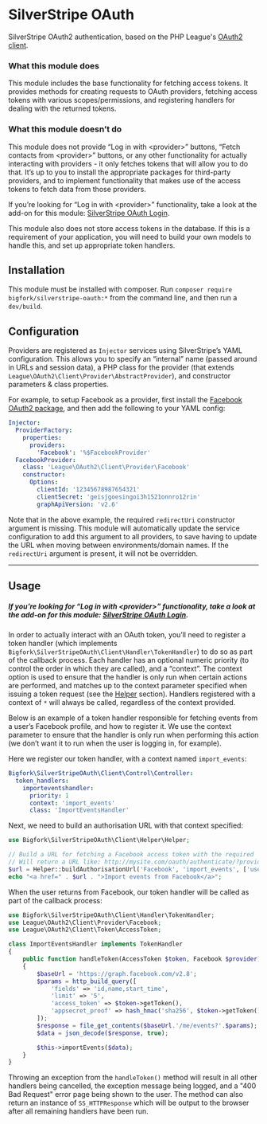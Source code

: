 # SilverStripe OAuth

SilverStripe OAuth2 authentication, based on the PHP League's [OAuth2 client](http://oauth2-client.thephpleague.com/).

### What this module does

This module includes the base functionality for fetching access tokens. It provides methods for creating requests to OAuth providers, fetching access tokens with various scopes/permissions, and registering handlers for dealing with the returned tokens.

### What this module doesn’t do

This module does not provide “Log in with &lt;provider&gt;” buttons, “Fetch contacts from &lt;provider&gt;” buttons, or any other functionality for actually interacting with providers - it only fetches tokens that will allow you to do that. It’s up to you to install the appropriate packages for third-party providers, and to implement functionality that makes use of the access tokens to fetch data from those providers.

If you’re looking for “Log in with &lt;provider&gt;” functionality, take a look at the add-on for this module: [SilverStripe OAuth Login](https://github.com/bigfork/silverstripe-oauth-login).

This module also does not store access tokens in the database. If this is a requirement of your application, you will need to build your own models to handle this, and set up appropriate token handlers.

## Installation

This module must be installed with composer. Run `composer require bigfork/silverstripe-oauth:*` from the command line, and then run a `dev/build`.

## Configuration

Providers are registered as `Injector` services using SilverStripe’s YAML configuration. This allows you to specify an “internal” name (passed around in URLs and session data), a PHP class for the provider (that extends `League\OAuth2\Client\Provider\AbstractProvider`), and constructor parameters & class properties.

For example, to setup Facebook as a provider, first install the [Facebook OAuth2 package](https://github.com/thephpleague/oauth2-facebook), and then add the following to your YAML config:

```yml
Injector:
  ProviderFactory:
    properties:
      providers:
        'Facebook': '%$FacebookProvider'
  FacebookProvider:
    class: 'League\OAuth2\Client\Provider\Facebook'
    constructor:
      Options:
        clientId: '12345678987654321'
        clientSecret: 'geisjgoesingoi3h1521onnro12rin'
        graphApiVersion: 'v2.6'
```

Note that in the above example, the required `redirectUri` constructor argument is missing. This module will automatically update the service configuration to add this argument to all providers, to save having to update the URL when moving between environments/domain names. If the `redirectUri` argument is present, it will not be overridden.

---

## Usage

##### If you’re looking for “Log in with &lt;provider&gt;” functionality, take a look at the add-on for this module: [SilverStripe OAuth Login](https://github.com/bigfork/silverstripe-oauth-login).

In order to actually interact with an OAuth token, you’ll need to register a token handler (which implements `Bigfork\SilverStripeOAuth\Client\Handler\TokenHandler`) to do so as part of the callback process. Each handler has an optional numeric priority (to control the order in which they are called), and a “context”. The context option is used to ensure that the handler is only run when certain actions are performed, and matches up to the context parameter specified when issuing a token request (see the [Helper](#helper) section). Handlers registered with a context of `*` will always be called, regardless of the context provided.

Below is an example of a token handler responsible for fetching events from a user’s Facebook profile, and how to register it. We use the context parameter to ensure that the handler is only run when performing this action (we don’t want it to run when the user is logging in, for example).

Here we register our token handler, with a context named `import_events`:

```yml
Bigfork\SilverStripeOAuth\Client\Control\Controller:
  token_handlers:
    importeventshandler:
      priority: 1
      context: 'import_events'
      class: 'ImportEventsHandler'
```

Next, we need to build an authorisation URL with that context specified:

```php
use Bigfork\SilverStripeOAuth\Client\Helper\Helper;

// Build a URL for fetching a Facebook access token with the required 'user_events' permission
// Will return a URL like: http://mysite.com/oauth/authenticate/?provider=Facebook&context=import_events&scope%5B2%5D=user_events
$url = Helper::buildAuthorisationUrl('Facebook', 'import_events', ['user_events']);
echo "<a href=" . $url . ">Import events from Facebook</a>";
```

When the user returns from Facebook, our token handler will be called as part of the callback process:

```php
use Bigfork\SilverStripeOAuth\Client\Handler\TokenHandler;
use League\OAuth2\Client\Provider\Facebook;
use League\OAuth2\Client\Token\AccessToken;

class ImportEventsHandler implements TokenHandler
{
    public function handleToken(AccessToken $token, Facebook $provider)
    {
        $baseUrl = 'https://graph.facebook.com/v2.8';
        $params = http_build_query([
            'fields' => 'id,name,start_time',
            'limit' => '5',
            'access_token' => $token->getToken(),
            'appsecret_proof' => hash_hmac('sha256', $token->getToken(), '{facebook-app-secret}'),
        ]);
        $response = file_get_contents($baseUrl.'/me/events?'.$params);
        $data = json_decode($response, true);

        $this->importEvents($data);
    }
}
```

Throwing an exception from the `handleToken()` method will result in all other handlers being cancelled, the exception message being logged, and a "400 Bad Request" error page being shown to the user. The method can also return an instance of `SS_HTTPResponse` which will be output to the browser after all remaining handlers have been run.
